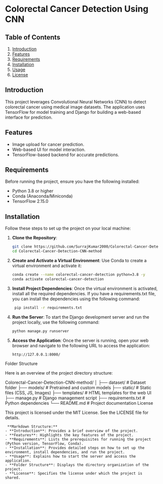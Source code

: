 # Colorectal Cancer Detection Using CNN

## Table of Contents
1. [Introduction](#introduction)
2. [Features](#features)
3. [Requirements](#requirements)
4. [Installation](#installation)
5. [Usage](#usage)
6. [License](#license)

## Introduction
This project leverages Convolutional Neural Networks (CNN) to detect colorectal cancer using medical image datasets. The application uses TensorFlow for model training and Django for building a web-based interface for prediction.

## Features
- Image upload for cancer prediction.
- Web-based UI for model interaction.
- TensorFlow-based backend for accurate predictions.

## Requirements
Before running the project, ensure you have the following installed:
- Python 3.8 or higher
- Conda (Anaconda/Miniconda)
- TensorFlow 2.15.0

## Installation

Follow these steps to set up the project on your local machine:

1. **Clone the Repository**:
   ```bash
   git clone https://github.com/SurrajKumar2000/Colorectal-Cancer-Detection-CNN-method.git
   cd Colorectal-Cancer-Detection-CNN-method
   
2. **Create and Activate a Virtual Environment**:
Use Conda to create a virtual environment and activate it:
   ```bash
   conda create --name colorectal-cancer-detection python=3.8 -y
   conda activate colorectal-cancer-detection

3. **Install Project Dependencies**:
Once the virtual environment is activated, install all the required dependencies. If you have a requirements.txt file, you can install the dependencies using the following command:
   ```bash
    pip install -r requirements.txt

5. **Run the Server**:
To start the Django development server and run the project locally, use the following command:
   ```bash
   python manage.py runserver

6. **Access the Application**:
Once the server is running, open your web browser and navigate to the following URL to access the application:
   ```bash
   http://127.0.0.1:8000/

Folder Structure

Here is an overview of the project directory structure:

Colorectal-Cancer-Detection-CNN-method/
│
├── dataset/                # Dataset folder
├── models/                 # Pretrained and custom models
├── static/                 # Static files (CSS, JS, Images)
├── templates/              # HTML templates for the web UI
├── manage.py               # Django management script
├── requirements.txt        # Python dependencies
└── README.md               # Project documentation
License

This project is licensed under the MIT License. See the LICENSE file for details.
```
 **Markdown Structure:**
- **Introduction**: Provides a brief overview of the project.
- **Features**: Highlights the key features of the project.
- **Requirements**: Lists the prerequisites for running the project (Python version, TensorFlow, Conda).
- **Installation**: Provides detailed steps on how to set up the environment, install dependencies, and run the project.
- **Usage**: Explains how to start the server and access the application.
- **Folder Structure**: Displays the directory organization of the project.
- **License**: Specifies the license under which the project is shared.

